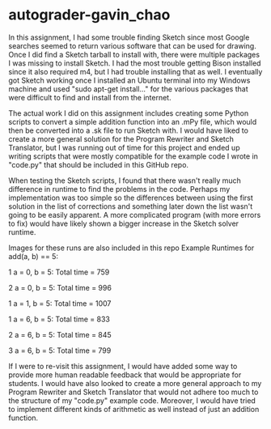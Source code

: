 # autograder-gavin_chao

In this assignment, I had some trouble finding Sketch since most Google searches seemed to return various software that can be used for drawing. Once I did find a Sketch tarball to install with, there were multiple packages I was missing to install Sketch. I had the most trouble getting Bison installed since it also required m4, but I had trouble installing that as well. I eventually got Sketch working once I installed an Ubuntu terminal into my Windows machine and used "sudo apt-get install..." for the various packages that were difficult to find and install from the internet.

The actual work I did on this assignment includes creating some Python scripts to convert a simple addition function into an .mPy file, which would then be converted into a .sk file to run Sketch with. I would have liked to create a more general solution for the Program Rewriter and Sketch Translator, but I was running out of time for this project and ended up writing scripts that were mostly compatible for the example code I wrote in "code.py" that should be included in this GitHub repo.

When testing the Sketch scripts, I found that there wasn't really much difference in runtime to find the problems in the code. Perhaps my implementation was too simple so the differences between using the first solution in the list of corrections and something later down the list wasn't going to be easily apparent. A more complicated program (with more errors to fix) would have likely shown a bigger increase in the Sketch solver runtime.

Images for these runs are also included in this repo
Example Runtimes for add(a, b) == 5: 

1 a = 0, b = 5: Total time = 759

2 a = 0, b = 5: Total time = 996

1 a = 1, b = 5: Total time = 1007
 
1 a = 6, b = 5: Total time = 833

2 a = 6, b = 5: Total time = 845

3 a = 6, b = 5: Total time = 799

If I were to re-visit this assignment, I would have added some way to provide more human readable feedback that would be appropriate for students. I would have also looked to create a more general approach to my Program Rewriter and Sketch Translator that would not adhere too much to the structure of my "code.py" example code. Moreover, I would have tried to implement different kinds of arithmetic as well instead of just an addition function.
